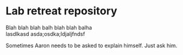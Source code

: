 # Lab retreat repository

Blah blah blah balh blah blah balha \
         lasdlkasd
         asda;osdka;ldjaljfndsf

Sometimes Aaron needs to be asked to explain himself.  Just ask him.